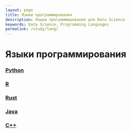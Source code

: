 ```yaml
---
layout: page
title: Языки программирования
description: Языки программирования для Data Science
keywords: Data Science, Programming Languages
permalink: /study/lang/
---
```


# Языки программирования

### [Python](/study/lang/python/)

### [R](/study/lang/r/)

### [Rust](/study/lang/rust/)

### [Java](/study/lang/java/)

### [C++](/study/lang/cpp/)
